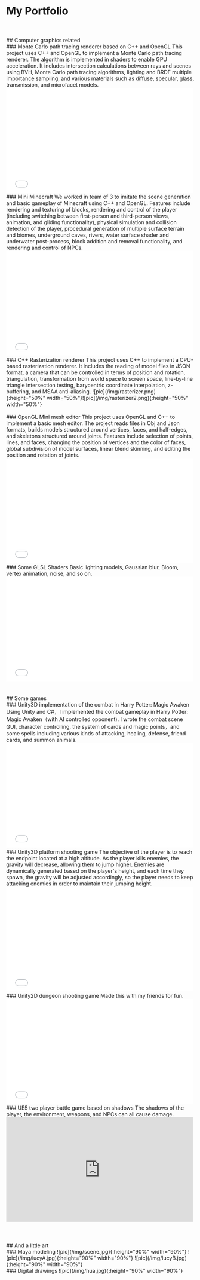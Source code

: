 My Portfolio
======================
<br/>
<br/>
## Computer graphics related
<br/>
### Monte Carlo path tracing renderer based on C++ and OpenGL                                                     
This project uses C++ and OpenGL to implement a Monte Carlo path tracing renderer. The algorithm is implemented in shaders to enable GPU acceleration. It includes intersection calculations between rays and scenes using BVH, Monte Carlo path tracing algorithms, lighting and BRDF multiple importance sampling, and various materials such as diffuse, specular, glass, transmission, and microfacet models.
<iframe src="//player.bilibili.com/player.html?aid=226443677&bvid=BV1sb411o7os&cid=1064886672&page=1" width="500" height="280" scrolling="no" border="0" frameborder="no" framespacing="0" allowfullscreen="true"> </iframe>
<br/>
### Mini Minecraft                                                                             
We worked in team of 3 to imitate the scene generation and basic gameplay of Minecraft using C++ and OpenGL. Features include rendering and texturing of blocks, rendering and control of the player (including switching between first-person and third-person views, animation, and gliding functionality), physical simulation and collision detection of the player, procedural generation of multiple surface terrain and biomes, underground caves, rivers, water surface shader and underwater post-process, block addition and removal functionality, and rendering and control of NPCs.
<iframe src="//player.bilibili.com/player.html?aid=353981991&bvid=BV1zX4y1d7s9&cid=1066472125&page=1" width="500" height="280" scrolling="no" border="0" frameborder="no" framespacing="0" allowfullscreen="true"> </iframe>
<br/>
### C++ Rasterization renderer                                                                    This project uses C++ to implement a CPU-based rasterization renderer. It includes the reading of model files in JSON format, a camera that can be controlled in terms of position and rotation, triangulation, transformation from world space to screen space, line-by-line triangle intersection testing, barycentric coordinate interpolation, z-buffering, and MSAA anti-aliasing.
![pic](/img/rasterizer.png){:height="50%" width="50%"}![pic](/img/rasterizer2.png){:height="50%" width="50%"}
<br/>
<br/>
### OpenGL Mini mesh editor                                                                   
This project uses OpenGL and C++ to implement a basic mesh editor. The project reads files in Obj and Json formats, builds models structured around vertices, faces, and half-edges, and skeletons structured around joints. Features include selection of points, lines, and faces, changing the position of vertices and the color of faces, global subdivision of model surfaces, linear blend skinning, and editing the position and rotation of joints.
<iframe src="//player.bilibili.com/player.html?aid=311378274&bvid=BV18P411o7H3&cid=1066683662&page=1" width="500" height="280" scrolling="no" border="0" frameborder="no" framespacing="0" allowfullscreen="true"> </iframe>
<br/>
### Some GLSL Shaders 
Basic lighting models, Gaussian blur, Bloom, vertex animation, noise, and so on.
<iframe src="//player.bilibili.com/player.html?aid=781495177&bvid=BV1f24y1j7zw&cid=1066565022&page=1" width="500" height="280" scrolling="no" border="0" frameborder="no" framespacing="0" allowfullscreen="true"> </iframe>
<br/>
<br/>
<br/>
## Some games
<br/>
### Unity3D implementation of the combat in Harry Potter: Magic Awaken   
Using Unity and C#，I implemented the combat gameplay in Harry Potter: Magic Awaken（with AI controlled opponent). I wrote the combat scene GUI, character controlling, the system of cards and magic points，and some spells including various kinds of attacking, healing, defense, friend cards, and summon animals.
<iframe src="//player.bilibili.com/player.html?aid=433936726&bvid=BV1zG411P7jR&cid=927083114&page=1" width="500" height="280" scrolling="no" border="0" frameborder="no" framespacing="0" allowfullscreen="true"> </iframe>
<br/>
### Unity3D platform shooting game 
The objective of the player is to reach the endpoint located at a high altitude. As the player kills enemies, the gravity will decrease, allowing them to jump higher. Enemies are dynamically generated based on the player's height, and each time they spawn, the gravity will be adjusted accordingly, so the player needs to keep attacking enemies in order to maintain their jumping height.
<iframe src="//player.bilibili.com/player.html?aid=479333284&bvid=BV1qM411P7Jc&cid=1005997758&page=1" width="500" height="280" scrolling="no" border="0" frameborder="no" framespacing="0" allowfullscreen="true"> </iframe>
<br/>
### Unity2D dungeon shooting game
Made this with my friends for fun.
<iframe src="//player.bilibili.com/player.html?aid=653936071&bvid=BV1XY4y1D775&cid=1064640991&page=1" width="500" height="280" scrolling="no" border="0" frameborder="no" framespacing="0" allowfullscreen="true"> </iframe>
<br/>
### UE5 two player battle game based on shadows     
The shadows of the player, the environment, weapons, and NPCs can all cause damage.
<iframe width="500" height="280" src="https://www.youtube.com/embed/klv-8CIHS8A" title="YouTube video player" frameborder="0" allow="accelerometer; autoplay; clipboard-write; encrypted-media; gyroscope; picture-in-picture; web-share" allowfullscreen></iframe>
<br/>
<br/>
<br/>
<br/>
## And a little art 
<br/>
### Maya modeling
![pic](/img/scene.jpg){:height="90%" width="90%"}
![pic](/img/lucyA.jpg){:height="90%" width="90%"}
![pic](/img/lucyB.jpg){:height="90%" width="90%"}
<br/>
### Digital drawings
![pic](/img/hua.jpg){:height="90%" width="90%"}
